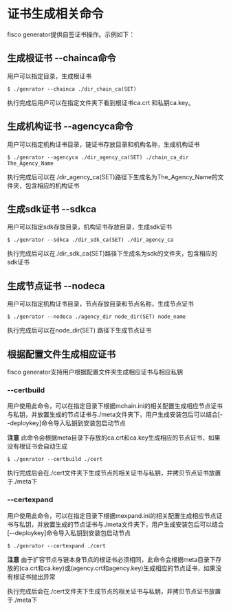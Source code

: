 # 证书生成相关命令

fisco generator提供自签证书操作。示例如下：


## 生成根证书 --chainca命令
用户可以指定目录，生成根证书
```
$ ./genrator --chainca ./dir_chain_ca(SET)
```
执行完成后用户可以在指定文件夹下看到根证书ca.crt 和私钥ca.key。
## 生成机构证书 --agencyca命令
用户可以指定机构证书目录，链证书存放目录和机构名称，生成机构证书
```
$ ./genrator --agencyca ./dir_agency_ca(SET) ./chain_ca_dir The_Agency_Name
```
执行完成后可以在./dir_agency_ca(SET)路径下生成名为The_Agency_Name的文件夹，包含相应的机构证书

## 生成sdk证书 --sdkca
用户可以指定sdk存放目录，机构证书存放目录，生成sdk证书
```
$ ./genrator --sdkca ./dir_sdk_ca(SET) ./dir_agency_ca
```
执行完成后可以在./dir_sdk_ca(SET)路径下生成名为sdk的文件夹，包含相应的sdk证书

## 生成节点证书 --nodeca
用户可以指定机构证书目录，节点存放目录和节点名称，生成节点证书
```
$ ./genrator --nodeca ./agency_dir node_dir(SET) node_name
```
执行完成后可以在node_dir(SET) 路径下生成节点证书

## 根据配置文件生成相应证书

fisco generator支持用户根据配置文件夹生成相应证书与相应私钥

### --certbuild

用户使用此命令，可以在指定目录下根据mchain.ini的相关配置生成相应节点证书与私钥，并放置生成的节点证书与./meta文件夹下，用户生成安装包后可以结合[--deploykey]命令导入私钥到安装包启动节点

**注意** 此命令会根据meta目录下存放的ca.crt和ca.key生成相应的节点证书，如果没有根证书会自动生成

```
$ ./genrator --certbuild ./cert
```

执行完成后会在./cert文件夹下生成节点的相关证书与私钥，并拷贝节点证书放置于./meta下

### --certexpand

用户使用此命令，可以在指定目录下根据mexpand.ini的相关配置生成相应节点证书与私钥，并放置生成的节点证书与./meta文件夹下，用户生成安装包后可以结合[--deploykey]命令导入私钥到安装包启动节点

```
$ ./genrator --certexpand ./cert
```

**注意** 由于扩容节点与链本身节点的根证书必须相同，此命令会根据meta目录下存放的(ca.crt和ca.key)或(agency.crt和agency.key)生成相应的节点证书，如果没有根证书抛出异常

执行完成后会在./cert文件夹下生成节点的相关证书与私钥，并拷贝节点证书放置于./meta下
